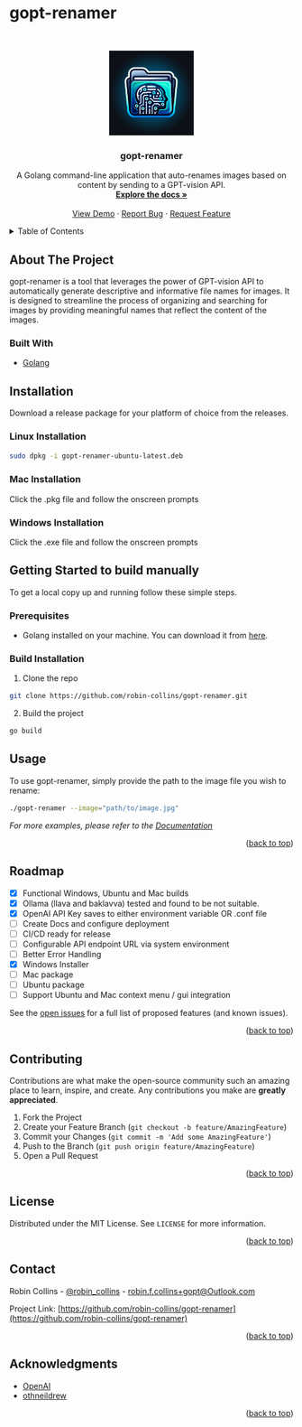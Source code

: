 # gopt-renamer

<!-- PROJECT LOGO -->
<br />
<p align="center">
  <a href="https://github.com/robin-collins/gopt-renamer">
    <img src="images/github_logo.png" alt="Logo" width="150" height="150">
  </a>

  <h3 align="center">gopt-renamer</h3>

  <p align="center">
    A Golang command-line application that auto-renames images based on content by sending to a GPT-vision API.
    <br />
    <a href="https://github.com/robin-collins/gopt-renamer"><strong>Explore the docs »</strong></a>
    <br />
    <br />
    <a href="https://github.com/robin-collins/gopt-renamer">View Demo</a>
    ·
    <a href="https://github.com/robin-collins/gopt-renamer/issues">Report Bug</a>
    ·
    <a href="https://github.com/robin-collins/gopt-renamer/issues">Request Feature</a>
  </p>
</p>

<!-- TABLE OF CONTENTS -->
<details>
  <summary>Table of Contents</summary>
  <ol>
    <li>
      <a href="#about-the-project">About The Project</a>
    </li>
    <li>
      <a href="#getting-started">Getting Started</a>
      <ul>
        <li><a href="#prerequisites">Prerequisites</a></li>
        <li><a href="#installation">Installation</a></li>
      </ul>
    </li>
    <li><a href="#usage">Usage</a></li>
    <li><a href="#roadmap">Roadmap</a></li>
    <li><a href="#contributing">Contributing</a></li>
    <li><a href="#license">License</a></li>
    <li><a href="#contact">Contact</a></li>
    <li><a href="#acknowledgments">Acknowledgments</a></li>
  </ol>
</details>

<!-- ABOUT THE PROJECT -->
## About The Project

gopt-renamer is a tool that leverages the power of GPT-vision API to automatically generate descriptive and informative file names for images. It is designed to streamline the process of organizing and searching for images by providing meaningful names that reflect the content of the images.

### Built With

* [Golang](https://golang.org/)

## Installation

Download a release package for your platform of choice from the releases. 

### Linux Installation

```sh
sudo dpkg -i gopt-renamer-ubuntu-latest.deb
```

### Mac Installation

Click the .pkg file and follow the onscreen prompts

### Windows Installation

Click the .exe file and follow the onscreen prompts

<!-- GETTING STARTED TO BUILD-->
## Getting Started to build manually

To get a local copy up and running follow these simple steps.

### Prerequisites

* Golang installed on your machine. You can download it from [here](https://golang.org/dl/).

### Build Installation

1. Clone the repo

```sh
git clone https://github.com/robin-collins/gopt-renamer.git
```

2. Build the project

```sh
go build 
```

<!-- USAGE EXAMPLES -->
## Usage

To use gopt-renamer, simply provide the path to the image file you wish to rename:

```sh
./gopt-renamer --image="path/to/image.jpg"
```

_For more examples, please refer to the [Documentation](https://github.com/robin-collins/gopt-renamer)_

<p align="right">(<a href="#readme-top">back to top</a>)</p>

<!-- ROADMAP -->
## Roadmap

* [x] Functional Windows, Ubuntu and Mac builds
* [x] Ollama (llava and baklavva) tested and found to be not suitable.
* [x] OpenAI API Key saves to either environment variable OR .conf file
* [ ] Create Docs and configure deployment
* [ ] CI/CD ready for release
* [ ] Configurable API endpoint URL via system environment
* [ ] Better Error Handling
* [x] Windows Installer
* [ ] Mac package
* [ ] Ubuntu package
* [ ] Support Ubuntu and Mac context menu / gui integration

See the [open issues](https://github.com/robin-collins/gopt-renamer/issues) for a full list of proposed features (and known issues).

<p align="right">(<a href="#readme-top">back to top</a>)</p>

<!-- CONTRIBUTING -->
## Contributing

Contributions are what make the open-source community such an amazing place to learn, inspire, and create. Any contributions you make are **greatly appreciated**.

1. Fork the Project
2. Create your Feature Branch (`git checkout -b feature/AmazingFeature`)
3. Commit your Changes (`git commit -m 'Add some AmazingFeature'`)
4. Push to the Branch (`git push origin feature/AmazingFeature`)
5. Open a Pull Request

<p align="right">(<a href="#readme-top">back to top</a>)</p>

<!-- LICENSE -->
## License

Distributed under the MIT License. See `LICENSE` for more information.

<p align="right">(<a href="#readme-top">back to top</a>)</p>

<!-- CONTACT -->
## Contact

Robin Collins - [@robin_collins](https://twitter.com/RobinFCollins) - <robin.f.collins+gopt@Outlook.com>

Project Link: [https://github.com/robin-collins/gopt-renamer](https://github.com/robin-collins/gopt-renamer)

<p align="right">(<a href="#readme-top">back to top</a>)</p>

<!-- ACKNOWLEDGMENTS -->
## Acknowledgments

* [OpenAI](https://openai.com/)
* [othneildrew](https://github.com/othneildrew/Best-README-Template)

<p align="right">(<a href="#readme-top">back to top</a>)</p>

<!-- MARKDOWN LINKS & IMAGES -->
[license-shield]: https://img.shields.io/github/license/robin-collins/gopt-renamer.svg?style=for-the-badge
[license-url]: https://github.com/robin-collins/gopt-renamer/blob/master/LICENSE
